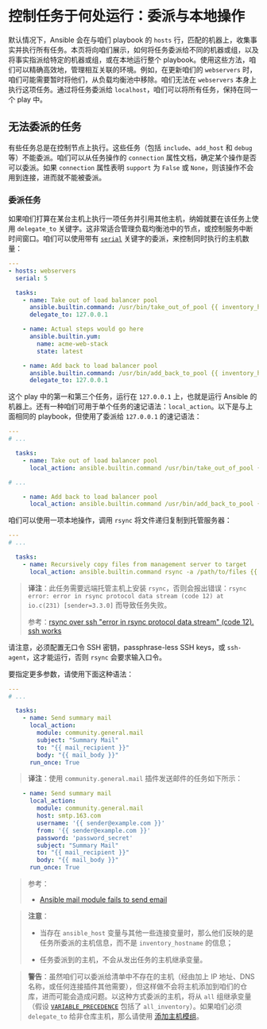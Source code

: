 # 控制任务于何处运行：委派与本地操作

默认情况下，Ansible 会在与咱们 playbook 的 `hosts` 行，匹配的机器上，收集事实并执行所有任务。本页将向咱们展示，如何将任务委派给不同的机器或组，以及将事实指派给特定的机器或组，或在本地运行整个 playbook。使用这些方法，咱们可以精确高效地，管理相互关联的环境。例如，在更新咱们的 `webservers` 时，咱们可能需要暂时将他们，从负载均衡池中移除。咱们无法在 `webservers` 本身上执行这项任务。通过将任务委派给 `localhost`，咱们可以将所有任务，保持在同一个 play 中。

## 无法委派的任务

有些任务总是在控制节点上执行。这些任务（包括 `include`、`add_host` 和 `debug` 等）不能委派。咱们可以从任务操作的 `connection` 属性文档，确定某个操作是否可以委派。如果 `connection` 属性表明 `support` 为 `False` 或 `None`，则该操作不会用到连接，进而就不能被委派。


### 委派任务


如果咱们打算在某台主机上执行一项任务并引用其他主机，纳姆就要在该任务上使用 `delegate_to` 关键字。这非常适合管理负载均衡池中的节点，或控制服务中断时间窗口。咱们可以使用带有 [`serial`](strategies.md) 关键字的委派，来控制同时执行的主机数量：

```yaml
---
- hosts: webservers
  serial: 5

  tasks:
    - name: Take out of load balancer pool
      ansible.builtin.command: /usr/bin/take_out_of_pool {{ inventory_hostname }}
      delegate_to: 127.0.0.1

    - name: Actual steps would go here
      ansible.builtin.yum:
        name: acme-web-stack
        state: latest

    - name: Add back to load balancer pool
      ansible.builtin.command: /usr/bin/add_back_to_pool {{ inventory_hostname }}
      delegate_to: 127.0.0.1
```

这个 play 中的第一和第三个任务，运行在 `127.0.0.1` 上，也就是运行 Ansible 的机器上。还有一种咱们可用于单个任务的速记语法：`local_action`。以下是与上面相同的 playbook，但使用了委派给 `127.0.0.1` 的速记语法：

```yaml
---
# ...

  tasks:
    - name: Take out of load balancer pool
      local_action: ansible.builtin.command /usr/bin/take_out_of_pool {{ inventory_hostname }}

# ...

    - name: Add back to load balancer pool
      local_action: ansible.builtin.command /usr/bin/add_back_to_pool {{ inventory_hostname }}
```

咱们可以使用一项本地操作，调用 `rsync` 将文件递归复制到托管服务器：

```yaml
---
# ...

  tasks:
    - name: Recursively copy files from management server to target
      local_action: ansible.builtin.command rsync -a /path/to/files {{ inventory_hostname }}:/path/to/target/
```

> **译注**：此任务需要远端托管主机上安装 `rsync`，否则会报出错误：`rsync error: error in rsync protocol data stream (code 12) at io.c(231) [sender=3.3.0]` 而导致任务失败。
>
> 参考：[rsync over ssh "error in rsync protocol data stream" (code 12). ssh works](https://askubuntu.com/a/916141)


请注意，必须配置无口令 SSH 密钥，passphrase-less SSH keys，或 `ssh-agent`，这才能运行，否则 `rsync` 会要求输入口令。

要指定更多参数，请使用下面这种语法：


```yaml
---
# ...

  tasks:
    - name: Send summary mail
      local_action:
        module: community.general.mail
        subject: "Summary Mail"
        to: "{{ mail_recipient }}"
        body: "{{ mail_body }}"
      run_once: True
```


> **译注**：使用 `community.general.mail` 插件发送邮件的任务如下所示：


```yaml
    - name: Send summary mail
      local_action:
        module: community.general.mail
        host: smtp.163.com
        username: '{{ sender@example.com }}'
        from: '{{ sender@example.com }}'
        password: 'password_secret'
        subject: "Summary Mail"
        to: "{{ mail_recipient }}"
        body: "{{ mail_body }}"
      run_once: True
```

> 参考：
>
> - [Ansible mail module fails to send email](https://stackoverflow.com/a/65961523)


> **注意**：
>
> - 当存在 `ansible_host` 变量与其他一些连接变量时，那么他们反映的是任务所委派的主机信息，而不是 `inventory_hostname` 的信息；
>
> - 任务委派到的主机，不会从发出任务的主机继承变量。


> **警告**：虽然咱们可以委派给清单中不存在的主机（经由加上 IP 地址、DNS 名称，或任何连接插件其他需要），但这样做不会将主机添加到咱们的仓库，进而可能会造成问题。以这种方式委派的主机，将从 `all` 组继承变量（假设 [`VARIABLE_PRECEDENCE`](https://docs.ansible.com/ansible/latest/reference_appendices/config.html#variable-precedence) 包括了 `all_inventory`）。如果咱们必须 `delegate_to` 给非仓库主机，那么请使用 [添加主机模组](https://docs.ansible.com/ansible/latest/collections/ansible/builtin/add_host_module.html#add-host-module)。




